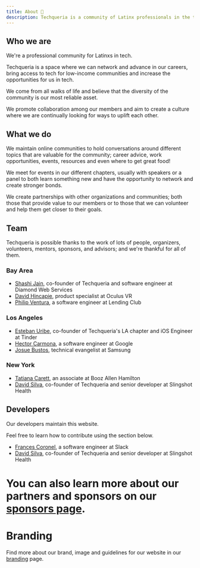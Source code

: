 ```yaml
---
title: About 🌮️
description: Techqueria is a community of Latinx professionals in the tech industry that was first established in 2016.
---
```


## Who we are

We're a professional community for Latinxs in tech.

Techqueria is a space where we can network and advance in our careers, bring access to tech for low-income communities and increase the opportunities for us in tech.

We come from all walks of life and believe that the diversity of the community is our most reliable asset.

We promote collaboration among our members and aim to create a culture where we are continually looking for ways to uplift each other.

## What we do

We maintain online communities to hold conversations around different topics that are valuable for the community; career advice, work opportunities, events, resources and even where to get great food!

We meet for events in our different chapters, usually with speakers or a panel to both learn something new and have the opportunity to network and create stronger bonds.

We create partnerships with other organizations and communities; both those that provide value to our members or to those that we can volunteer and help them get closer to their goals.

## Team

Techqueria is possible thanks to the work of lots of people, organizers, volunteers, mentors, sponsors, and advisors; and we're thankful for all of them.

### Bay Area

- [Shashi Jain](https://www.linkedin.com/in/quahada), co-founder of Techqueria and software engineer at Diamond Web Services
- [David Hincapie](https://www.linkedin.com/in/davidohincapie/), product specialist at Oculus VR
- [Philip Ventura](https://www.linkedin.com/in/fvntr/), a software engineer at Lending Club

### Los Angeles

- [Esteban Uribe](https://www.linkedin.com/in/estebanuribe/), co-founder of Techqueria's LA chapter and iOS Engineer at Tinder
- [Hector Carmona](https://www.linkedin.com/in/hectoroddincarmona/), a software engineer at Google
- [Josue Bustos](https://www.linkedin.com/in/josuebustos), technical evangelist at Samsung

### New York

- [Tatiana Carett](https://www.linkedin.com/in/tatianacarett/), an associate at Booz Allen Hamilton
- [David Silva](https://linkedin.com/in/dvidsilva), co-founder of Techqueria and senior developer at Slingshot Health

## Developers

Our developers maintain this website.

Feel free to learn how to contribute using the section below.

- [Frances Coronel](https://www.linkedin.com/in/fvcroductions), a software engineer at Slack
- [David Silva](https://linkedin.com/in/dvidsilva), co-founder of Techqueria and senior developer at Slingshot Health

# You can also learn more about our partners and sponsors on our [sponsors page](/sponsors/).

# Branding

Find more about our brand, image and guidelines for our website in our [branding](/branding) page.
